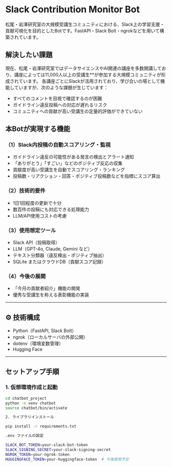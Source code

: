 # Slack Contribution Monitor Bot

松尾・岩澤研究室の大規模受講生コミュニティにおける、Slack上の学習支援・貢献可視化を目的としたBotです。FastAPI・Slack Bolt・ngrokなどを用いて構築されています。

##  解決したい課題

現在、松尾・岩澤研究室ではデータサイエンスやAI関連の講座を多数開講しており、講座によっては11,000人以上の受講生**が参加する大規模コミュニティが形成されています。
各講座ごとにSlackが活用されており、学び合いの場として機能していますが、次のような課題が生じています：

- すべてのコメントを目視で確認するのが困難
- ガイドライン違反投稿への対応が遅れるリスク
- コミュニティへの貢献が高い受講生の定量的評価ができていない


##  本Botが実現する機能

### （1）Slack内投稿の自動スコアリング・監視

- ガイドライン違反の可能性がある発言の検出とアラート通知
- 「ありがとう」「すごい」などのポジティブ反応の収集
- 貢献度が高い受講生を自動でスコアリング・ランキング
- 投稿数・リアクション・回答・ポジティブ投稿数などを指標にスコア算出

### （2）技術的要件

- 1日1回程度の更新で十分
- 数百件の投稿にも対応できる処理能力
- LLM/API使用コストの考慮

### （3）使用想定ツール

- Slack API（投稿取得）
- LLM（GPT-4o, Claude, Gemini など）
- テキスト分類器（違反検出・ポジティブ抽出）
- SQLite またはクラウドDB（貢献スコア記録）

### （4）今後の展開

- 「今月の貢献者紹介」機能の開発
- 優秀な受講生を称える表彰機能の実装

---

## ⚙️ 技術構成

- Python（FastAPI, Slack Bolt）
- ngrok（ローカルサーバの外部公開）
- dotenv（環境変数管理）
- Hugging Face 

---

##  セットアップ手順

### 1. 仮想環境作成と起動

```bash
cd chatbot_project
python -m venv chatbot
source chatbot/bin/activate

2. ライブラリインストール

pip install -r requirements.txt

.env ファイルの設定

SLACK_BOT_TOKEN=your-slack-bot-token
SLACK_SIGNING_SECRET=your-slack-signing-secret
NGROK_TOKEN=your-ngrok-token
HUGGINGFACE_TOKEN=your-huggingface-token  # 今後使用予定



